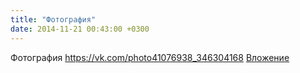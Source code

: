 ```yaml
---
title: "Фотография"
date: 2014-11-21 00:43:00 +0300
---
```


Фотография
<a class="vk-attach" href="https://vk.com/photo41076938_346304168">https://vk.com/photo41076938_346304168</a>
<a class="vk-attach" href="https://vk.com/photo41076938_346304168">Вложение</a>
